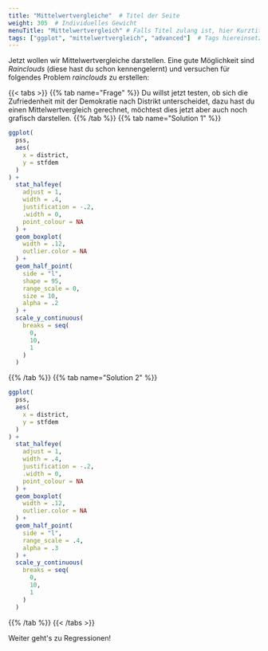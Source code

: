 ```yaml
---
title: "Mittelwertvergleiche"  # Titel der Seite
weight: 305  # Individuelles Gewicht 
menuTitle: "Mittelwertvergleich" # Falls Titel zulang ist, hier Kurztitel
tags: ["ggplot", "mittelwertvergleich", "advanced"]  # Tags hiereinsetzen; Kurzwort, was auf der Seite passsiert
---
```


Jetzt wollen wir Mittelwertvergleiche darstellen. Eine gute Möglichkeit sind *Rainclouds* (diese hast du schon kennengelernt) und versuchen für folgendes Problem *rainclouds* zu erstellen:

{{< tabs >}}
{{% tab name="Frage" %}}
Du willst jetzt testen, ob sich die Zufriedenheit mit der Demokratie nach Distrikt unterscheidet, dazu hast du einen Mittelwertvergleich gerechnet, möchtest dies jetzt aber auch noch grafisch darstellen. 
{{% /tab %}}
{{% tab name="Solution 1" %}}
```R
ggplot(
  pss, 
  aes(
    x = district, 
    y = stfdem
  )
) + 
  stat_halfeye(
    adjust = 1, 
    width = .4, 
    justification = -.2, 
    .width = 0,
    point_colour = NA
  ) +
  geom_boxplot(
    width = .12, 
    outlier.color = NA 
  ) +
  geom_half_point(
    side = "l", 
    shape = 95,
    range_scale = 0,
    size = 10, 
    alpha = .2
  ) +
  scale_y_continuous(
    breaks = seq(
      0, 
      10, 
      1
    )
  )
```
{{% /tab %}}
{{% tab name="Solution 2" %}}
```R
ggplot(
  pss, 
  aes(
    x = district, 
    y = stfdem
  )
) + 
  stat_halfeye(
    adjust = 1, 
    width = .4, 
    justification = -.2, 
    .width = 0,
    point_colour = NA
  ) +
  geom_boxplot(
    width = .12, 
    outlier.color = NA 
  ) +
  geom_half_point(
    side = "l", 
    range_scale = .4, 
    alpha = .3
  ) +
  scale_y_continuous(
    breaks = seq(
      0, 
      10, 
      1
    )
  )
```
{{% /tab %}}
{{< /tabs >}}

Weiter geht's zu Regressionen!